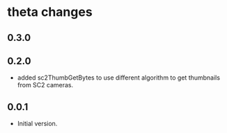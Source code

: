 # theta changes

## 0.3.0

## 0.2.0

- added sc2ThumbGetBytes to use different algorithm to get thumbnails
from SC2 cameras.

## 0.0.1

- Initial version.
